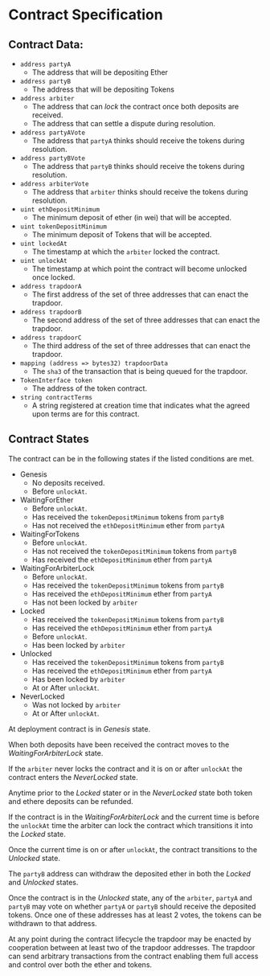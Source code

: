 # Contract Specification

## Contract Data:

* `address partyA`
    * The address that will be depositing Ether
* `address partyB`
    * The address that will be depositing Tokens
* `address arbiter`
    * The address that can *lock* the contract once both deposits are received.
    * The address that can settle a dispute during resolution.
* `address partyAVote`
    * The address that `partyA` thinks should receive the tokens during resolution.
* `address partyBVote`
    * The address that `partyB` thinks should receive the tokens during resolution.
* `address arbiterVote`
    * The address that `arbiter` thinks should receive the tokens during resolution.
* `uint ethDepositMinimum`
    * The minimum deposit of ether (in wei) that will be accepted.
* `uint tokenDepositMinimum`
    * The minimum deposit of Tokens that will be accepted.
* `uint lockedAt`
    * The timestamp at which the `arbiter` locked the contract.
* `uint unlockAt`
    * The timestamp at which point the contract will become unlocked once locked.
* `address trapdoorA`
    * The first address of the set of three addresses that can enact the trapdoor.
* `address trapdoorB`
    * The second address of the set of three addresses that can enact the trapdoor.
* `address trapdoorC`
    * The third address of the set of three addresses that can enact the trapdoor.
* `mapping (address => bytes32) trapdoorData`
    * The `sha3` of the transaction that is being queued for the trapdoor.
* `TokenInterface token`
    * The address of the token contract.
* `string contractTerms`
    * A string registered at creation time that indicates what the agreed upon
      terms are for this contract.

## Contract States

The contract can be in the following states if the listed conditions are met.

* Genesis
    * No deposits received.
    * Before `unlockAt`.
* WaitingForEther
    * Before `unlockAt`.
    * Has received the `tokenDepositMinimum` tokens from `partyB`
    * Has not received the `ethDepositMinimum` ether from `partyA`
* WaitingForTokens
    * Before `unlockAt`.
    * Has not received the `tokenDepositMinimum` tokens from `partyB`
    * Has received the `ethDepositMinimum` ether from `partyA`
* WaitingForArbiterLock
    * Before `unlockAt`.
    * Has received the `tokenDepositMinimum` tokens from `partyB`
    * Has received the `ethDepositMinimum` ether from `partyA`
    * Has not been locked by `arbiter`
* Locked
    * Has received the `tokenDepositMinimum` tokens from `partyB`
    * Has received the `ethDepositMinimum` ether from `partyA`
    * Before `unlockAt`.
    * Has been locked by `arbiter`
* Unlocked
    * Has received the `tokenDepositMinimum` tokens from `partyB`
    * Has received the `ethDepositMinimum` ether from `partyA`
    * Has been locked by `arbiter`
    * At or After `unlockAt`.
* NeverLocked
    * Was not locked by `arbiter`
    * At or After `unlockAt`.


At deployment contract is in *Genesis* state.

When both deposits have been received the contract moves to the
*WaitingForArbiterLock* state.

If the `arbiter` never locks the contract and it is on or after `unlockAt` the
contract enters the *NeverLocked* state.

Anytime prior to the *Locked* stater or in the *NeverLocked* state both token
and ethere deposits can be refunded.

If the contract is in the *WaitingForArbiterLock* and the current time is
before the `unlockAt` time the arbiter can lock the contract which transitions
it into the *Locked* state.

Once the current time is on or after `unlockAt`, the contract transitions to
the *Unlocked* state.

The `partyB` address can withdraw the deposited ether in both the *Locked* and
*Unlocked* states.

Once the contract is in the *Unlocked* state, any of the `arbiter`, `partyA`
and `partyB` may vote on whether `partyA` or `partyB` should receive the
deposited tokens.  Once one of these addresses has at least 2 votes, the tokens
can be withdrawn to that address.

At any point during the contract lifecycle the trapdoor may be enacted by
cooperation between at least two of the trapdoor addresses.  The trapdoor can
send arbitrary transactions from the contract enabling them full access and
control over both the ether and tokens.
